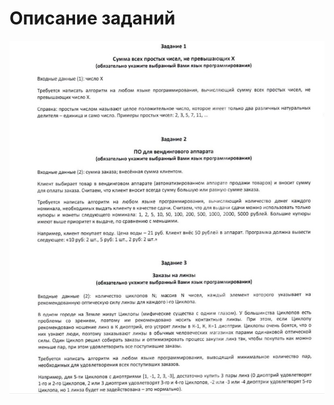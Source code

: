 # Описание заданий
![Задания](https://github.com/KirillLagutin/TestTasksQE/blob/master/TaskForQE.jpg)
